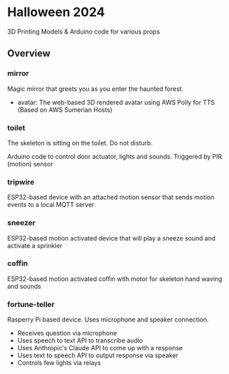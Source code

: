 # Halloween 2024
3D Printing Models & Arduino code for various props

## Overview

### mirror

Magic mirror that greets you as you enter the haunted forest.

* avatar: The web-based 3D rendered avatar using AWS Polly for TTS (Based on AWS Sumerian Hosts)

### toilet

The skeleton is sitting on the toilet. Do not disturb.

Arduino code to control door actuator, lights and sounds. Triggered by PIR (motion) sensor

### tripwire

ESP32-based device with an attached motion sensor that sends motion events to a local MQTT server

### sneezer

ESP32-based motion activated device that will play a sneeze sound and activate a sprinkler

### coffin

ESP32-based motion activated coffin with motor for skeleton hand waving and sounds

### fortune-teller

Rasperry Pi based device. Uses microphone and speaker connection.

* Receives question via microphone
* Uses speech to text API to transcribe audio
* Uses Anthropic's Claude API to come up with a response
* Uses text to speech API to output response via speaker
* Controls few lights via relays
